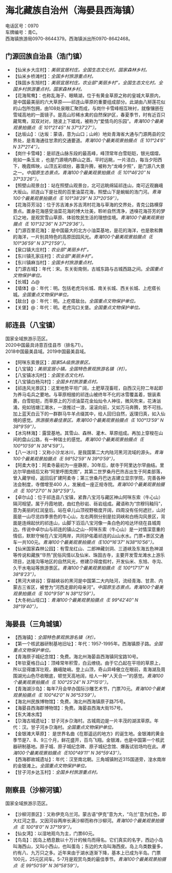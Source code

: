 # 海北藏族自治州（海晏县西海镇）  
电话区号：0970  
车牌编号：青C。  
西海镇旅游局0970-8644379。西海镇派出所0970-8642468。  

## 门源回族自治县（浩门镇）  
* 【仙米乡大庄村】：*美丽宜居村庄。全国生态文化村。国家森林乡村。*  
* 【仙米乡桥滩村】：*全国乡村旅游重点村。*  
* 【珠固乡东旭村】：*美丽宜居村庄。农业部“美丽乡村”。全国生态文化村。全国乡村旅游重点村。国家森林乡村。*  
* 【花海鸳鸯】：也称乱海子、眼睛湖，位于有黄金草原之称的皇城大草原内，是中国最美丽的六大草原——祁连山草原的重要组成部分。此湖由八掰莲花似的山包所包拥，由108处泉眼汇聚而成，与岗什卡雪峰相互映衬，就像镶嵌在雪域高地的一面镜子。是高山珍稀水禽的自然保护区，春夏季节，时有近百只藏鸳鸯，双双对对，随波上下嬉戏，被称为“爱情鸟的乐园”。*青海100个最美观景拍摄点（E 101°21′45″ N 37°37′27″）。*  
* 【达坂山】：（达坂：蒙语，意为山口；山岭）地处青海省大通与门源两县的交界处，是青海通往甘肃的交通要道。*青海100个最美观景拍摄点（E 101°24′6″ N 37°21′4″）。*  
* 【岗什卡雪峰】：是祁连山脉东段的最高峰，峰顶常年白雪皑皑，银光熠熠，宛如一条玉龙 ，也是门源境内群山之首。平时远眺，一片洁白，每当夕阳西下，晚霞辉映，山顶五彩缤纷，暮霭升腾，被称为“龙峰夕照”，是门源八大景之一。*中国原生态景点。青海100个最美观景拍摄点（E 101°46′20″ N 37°33′26″）。*  
* 【照壁山观景台】：站在照壁山观景台，北可远眺绵延祁连山，南可近观巍峨大坂山。祁连山下是壮观的百里油菜花海，照壁山下是蜿蜒的浩门河。*青海100个最美观景拍摄点（E 101°38′29″ N 37°20′59″）。*  
* 【花海芬芳浴】：位于苏吉滩乡苏吉湾村花海与草海的交界处，青克公路横穿景点。置身花海感受油菜花海的博大壮美，聆听自然清净，透嗅花海芬芳的梦幻之地，是观赏雪山草原、体验牧民生活的理想佳境。*青海100个最美观景拍摄点（E 101°32′36″ N 37°29′36″）。*  
* 【门源百里花海】：是中国最大的北方小油菜基地，是花的海洋，也是歌和舞的海洋，一片别具特色的高原田园风光。*青海100个最美观景拍摄点（E 101°36′59″ N 37°21′59″）。*  
* 【泉口镇大庄村】：*农业部“美丽乡村”。*  
* 【东川镇孔家庄村】：*农业部“美丽乡村”。*  
* 【东川镇麻当村】：*全国乡村旅游重点村。*  
* 【门源古城】：年代：宋。东关街南侧，古城东路与古城西路之间。*全国重点文物保护单位。*  
* 【长城】△@  
* 【墙体】@：年代：明。包括老虎沟长城、南关长城、西关长城、上疙瘩长城。*全国重点文物保护单位。*  
* 【敌台】@：年代：明。上疙瘩敌台。*全国重点文物保护单位。*  
* 【关堡】@：年代：明。老虎沟口关堡。*全国重点文物保护单位。*  

## 祁连县（八宝镇）  
国家全域旅游示范区。  
2020中国最具诗意百佳县市（排名71）。  
2018中国最美县域。2019中国最美县域。  
* 【阿咪东索景区】：*国家5A级旅游景区。*  
* 【八宝镇】：*美丽宜居小镇。全国特色景观旅游名镇（村）。*  
* 【八宝镇冰沟村】：*全国生态文化村。*  
* 【八宝镇白杨沟村】：*全国乡村旅游重点村。*  
* 【祁连风光景区】：这里地势平坦广阔，土肥草茂畜旺，自西汉元狩二年起即为养马屯兵之要地。与草原相接的祁连山被终年不化的冰雪覆盖着，银装素裹，白雪皑皑，而草原上的万顷油菜花金灿灿令人神往，微风吹来，花涛汹涌，宛如钱塘江潮水，一浪推过一浪，滚滚向前，又如万马奔腾，势不可挡，加上蓝天白云下的一群群马牛羊点缀其中，给人回归自然，返璞归真，如入仙境的感觉。*旅游服务最佳景区。青海100个最美观景拍摄点（E 100°13′59″ N 38°9′59″）。*  
* 【冰沟林海】：露营基地。其雪山、森林、灌木、草原组成。再加上穿梭在山间的盘山公路，有一种瑞士的感觉。*青海100个最美观景拍摄点（E 100°10′59″ N 38°4′59″）。* 
* 【八一冰川】：又称小沙龙冰川，是我国第二大内陆河黑河流域的源头。*青海100个最美观景拍摄点（E 98°52′59″ N 39°0′59″）。*  
* 【阿柔大寺】：阿柔寺最初为一座静房，30年后，献寺于阿里达尔罕曲结。里达尔罕曲结后又称“阿里呼图克图”，其第二世罗桑丹巴热吉出生于阿柔部落，曾入藏学经，返回后扩建阿柔寺；第三世桑丹巴达吉建立显宗学院，完善各种法会制度，寺僧增至400 人，发展成一座正规寺院。*青海100个最美观景拍摄点（E 100°27′0″ N 38°2′59″）。*  
* 【卓尔山】：位于祁连县八宝镇，紧靠八宝河与藏区神山阿咪东索（牛心山）隔河相望。属于丹霞地貌，由红色砂岩、砾岩组成。藏语称为“宗穆玛釉玛”，意为美丽的红润皇后。站在卓儿山顶视野极度开阔，四周没有任何遮拦，山对面是一山尽览四季景色的牛心山，左右两侧分别是拉洞峡和白杨沟风景区，背面是连绵起伏的祁连山，山脚下滔滔八宝河像一条白色的哈达环绕在县城周边。传说中卓尔山与祁连的镇山之山--阿咪东索（牛心山）是一对情深意重的情侣，默默守候在八宝河两岸，共同护佑着祁连的山山水水。门票+景区交通车一共100元。*青海100个最美观景拍摄点（E100°16′37″ N38°10′56″）。*  
* 【仙米国家森林公园】：有雪龙红山、二郎神藏剑洞、三道峡及东海五色神湖等传说和藏族“华热”民俗风情以及仙米、珠固古寺，主要开发雪龙滩水上游乐项目，达隆沟等地区的自然风光，修建尕得度假村，开发仙米、东旭、寺沟、久干水电站等旅游景区。*青海100个最美观景拍摄点（E 100°17′17″ N 38°8′23″）。*  
* 【黑河大峡谷】：穿越峡谷的黑河是中国第二大内陆河，流经青海、甘肃、内蒙古三省区，被誉为“河西走廊的母亲河”。*中国原生态景点。青海100个最美观景拍摄点（E 100°9′59″ N 38°12′59″）。*  
* 【大冬树山垭口】：*青海100个最美观景拍摄点（E 99°42′40″ N 38°19′40″）。*  

## 海晏县（三角城镇）  
* 【西海镇】：*全国特色景观旅游名镇（村）。*  
* 【第一个核武器研制基地旧址】：年代：1957-1995年。西海镇原子路。*全国重点文物保护单位。*  
* 【青海原子城纪念馆】：免费。海北州海晏县西海镇同宝路10号。  
* 【年钦夏格日山】：顶峰常年积雪，白云缭绕。由于它凸起在平坦的草原上，所以显得雄浑壮观，巍峨陡峭。登上山顶，奇山异峰傲立在眼前，青海湖及周围湖光山色尽收眼底，顿觉天高地阔，给人一种“人天合一”的感觉。*青海100个最美观景拍摄点（E 100°25′24″ N 37°15′0″）。*  
* 【青海湖沙岛】：每年7月会举办国际沙雕艺术节，门票70元。*青海100个最美观景拍摄点（E 100°42′0″ N 36°53′59″）。*  
* 【海北州民族博物馆】：免费。海北州西海镇原子路75号。  
* 【海晏县西海郡博物馆】：免费。海晏县西海大街157号。  
* 【东大滩水库】  
* 【尕海古城遗址】：甘子河乡尕海村。古城周边是一片丰茂的湖滨草原。年代：汉。甘子河乡尕海村。*全国重点文物保护单位。*  
* 【金银滩大草原】： 是世界名曲《在那遥远的地方》的诞生地。金银滩的黄金季节是7、8、9三个月，鲜花盛开，百鸟飞翔。金银滩，也是中国第一个核武器研制基地。原子城、原子城纪念碑、原子城纪念馆、爆轰试验场均在此。*青海100个最美观景拍摄点（E100°49′11″ N 36°59′43″）。*  
* 【西海郡故城遗址】：年代：汉至南北朝。三角城镇附近315国道旁，湟水南岸的金银滩上。*全国重点文物保护单位。*  
* 【甘子河乡达玉村】：*全国乡村旅游重点村。*    

## 刚察县（沙柳河镇）  
国家全域旅游示范区。  
* 【沙柳河景区】：又称伊克乌兰河。蒙古语“伊克”意为大，“乌兰”意为红色，即大红河之意。又因河谷两岸长满沙柳而称作沙柳河。*青海100个最美观景拍摄点（E 100°8′0″ N 37°19′9″）。*  
* 【仙女湾】：以湿地观鸟为主，门票60元。  
* 【鸟岛】：因岛上栖息数以十万计的候鸟而得名。它们真实的名字，西边小岛叫海西山，又叫小西山，也叫蛋岛；东边的大岛叫海西皮。岛上鸟类数量多，约有八、九万只之多。近年来由于湖水逐渐下降，基本上已成为半岛。门票100元，25元区间车。5-7月是观赏鸟类的最佳季节。*青海100个最美观景拍摄点（E 99°50′59″ N 36°58′59″）。*  
